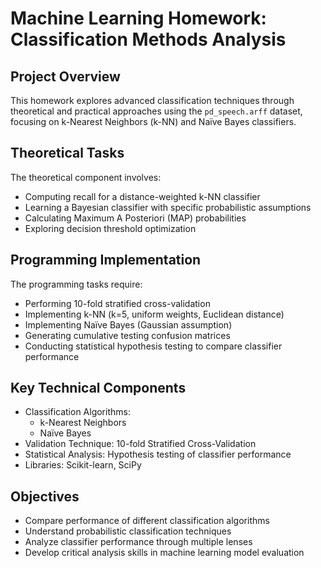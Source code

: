 # Machine Learning Homework: Classification Methods Analysis

## Project Overview
This homework explores advanced classification techniques through theoretical and practical approaches using the `pd_speech.arff` dataset, focusing on k-Nearest Neighbors (k-NN) and Naïve Bayes classifiers.

## Theoretical Tasks
The theoretical component involves:
- Computing recall for a distance-weighted k-NN classifier
- Learning a Bayesian classifier with specific probabilistic assumptions
- Calculating Maximum A Posteriori (MAP) probabilities
- Exploring decision threshold optimization

## Programming Implementation
The programming tasks require:
- Performing 10-fold stratified cross-validation
- Implementing k-NN (k=5, uniform weights, Euclidean distance)
- Implementing Naïve Bayes (Gaussian assumption)
- Generating cumulative testing confusion matrices
- Conducting statistical hypothesis testing to compare classifier performance

## Key Technical Components
- Classification Algorithms: 
  - k-Nearest Neighbors
  - Naïve Bayes
- Validation Technique: 10-fold Stratified Cross-Validation
- Statistical Analysis: Hypothesis testing of classifier performance
- Libraries: Scikit-learn, SciPy

## Objectives
- Compare performance of different classification algorithms
- Understand probabilistic classification techniques
- Analyze classifier performance through multiple lenses
- Develop critical analysis skills in machine learning model evaluation
